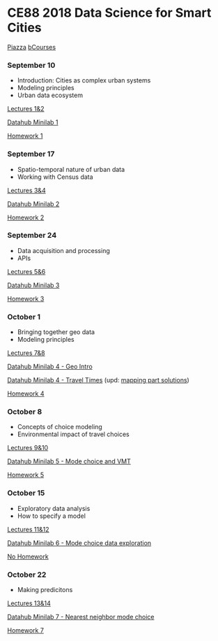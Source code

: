 # CE88 2018 Data Science for Smart Cities 
[Piazza](https://piazza.com/class/jlb5cnbtbgy3us)
[bCourses](https://bcourses.berkeley.edu/courses/1476159)

### September 10
- Introduction: Cities as complex urban systems
- Modeling principles
- Urban data ecosystem

[Lectures 1&2](https://github.com/alexeipberkeleyedu/dssc2018/blob/master/lectures/CE88_Lecture_1&2.pdf)

[Datahub Minilab 1](http://datahub.berkeley.edu/user-redirect/interact?account=alexeipberkeleyedu&repo=dssc2018&branch=master&path=minilabs/minilab1/minilab1_BayBridgeTraffic.ipynb)

[Homework 1](https://github.com/alexeipberkeleyedu/dssc2018/blob/master/homeworks/CE88_HW1.pdf)

### September 17
- Spatio-temporal nature of urban data
- Working with Census data

[Lectures 3&4](https://github.com/alexeipberkeleyedu/dssc2018/blob/master/lectures/CE88_Lecture_3&4.pdf)

[Datahub Minilab 2](http://datahub.berkeley.edu/user-redirect/interact?account=alexeipberkeleyedu&repo=dssc2018&branch=master&path=minilabs/minilab2/minilab2_CensusData.ipynb)

[Homework 2](https://github.com/alexeipberkeleyedu/dssc2018/blob/master/homeworks/CE88_HW2.pdf)


### September 24
- Data acquisition and processing
- APIs

[Lectures 5&6](https://github.com/alexeipberkeleyedu/dssc2018/blob/master/lectures/CE88_Lecture_5&6.pdf)

[Datahub Minilab 3](http://datahub.berkeley.edu/user-redirect/interact?account=alexeipberkeleyedu&repo=dssc2018&branch=master&path=minilabs/mninlab3/minilab3_mapping_points.ipynb)

[Homework 3](https://github.com/alexeipberkeleyedu/dssc2018/blob/master/homeworks/CE88_HW3.pdf)

### October 1
- Bringing together geo data
- Modeling principles

[Lectures 7&8](https://github.com/alexeipberkeleyedu/dssc2018/blob/master/lectures/CE88_Lecture_7&8.pdf)

[Datahub Minilab 4 - Geo Intro](http://datahub.berkeley.edu/user-redirect/interact?account=alexeipberkeleyedu&repo=dssc2018&branch=master&path=minilabs/minilab4/Lab4-geo.ipynb)

[Datahub Minilab 4 - Travel Times](http://datahub.berkeley.edu/user-redirect/interact?account=alexeipberkeleyedu&repo=dssc2018&branch=master&path=minilabs/minilab4/minilab4_MappingTravelTimes.ipynb)
(upd: [mapping part solutions](http://datahub.berkeley.edu/user-redirect/interact?account=alexeipberkeleyedu&repo=dssc2018&branch=master&path=minilabs/minilab4/minilab4_MappingTravelTimes_partial_solutions.ipynb))

[Homework 4](https://github.com/alexeipberkeleyedu/dssc2018/blob/master/homeworks/CE88_HW4.pdf)


### October 8
- Concepts of choice modeling
- Environmental impact of travel choices

[Lectures 9&10](https://github.com/alexeipberkeleyedu/dssc2018/blob/master/lectures/CE88_Lecture_9&10.pdf)

[Datahub Minilab 5 - Mode choice and VMT](http://datahub.berkeley.edu/user-redirect/interact?account=alexeipberkeleyedu&repo=dssc2018&branch=master&path=minilabs/minilab5/minilab5_exploringTAZdata.ipynb)

[Homework 5](https://github.com/alexeipberkeleyedu/dssc2018/blob/master/homeworks/CE88_HW5.pdf)


### October 15
- Exploratory data analysis
- How to specify a model

[Lectures 11&12](https://github.com/alexeipberkeleyedu/dssc2018/blob/master/lectures/CE88_Lecture_11&12.pdf)

[Datahub Minilab 6 - Mode choice data exploration](http://datahub.berkeley.edu/user-redirect/interact?account=alexeipberkeleyedu&repo=dssc2018&branch=master&path=minilabs/minilab6/minilab6_transportation_forecasting.ipynb)

[No Homework](https://github.com/alexeipberkeleyedu/dssc2018/blob/master/homeworks/)

### October 22
- Making predicitons

[Lectures 13&14](https://github.com/alexeipberkeleyedu/dssc2018/blob/master/lectures/CE88_Lecture_13%2614.pdf)

[Datahub Minilab 7 - Nearest neighbor mode choice](http://datahub.berkeley.edu/user-redirect/interact?account=alexeipberkeleyedu&repo=dssc2018&branch=master&path=minilabs/minilab7/minilab7_transportation_forecasting_knn.ipynb)

[Homework 7](https://github.com/alexeipberkeleyedu/dssc2018/blob/master/homeworks/CE88_HW7.pdf)
